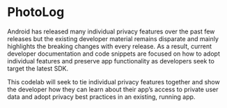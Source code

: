 # PhotoLog

Android has released many individual privacy features over the past few releases but the existing developer material remains disparate and mainly highlights the breaking changes with every release. As a result, current developer documentation and code snippets are focused on how to adopt individual features and preserve app functionality as developers seek to target the latest SDK.

This codelab will seek to tie individual privacy features together and show the developer how they can learn about their app’s access to private user data and adopt privacy best practices in an existing, running app.  
